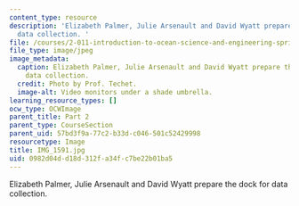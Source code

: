 ```yaml
---
content_type: resource
description: 'Elizabeth Palmer, Julie Arsenault and David Wyatt prepare the dock for
  data collection. '
file: /courses/2-011-introduction-to-ocean-science-and-engineering-spring-2006/0982d04dd18d312fa34fc7be22b01ba5_IMG_1591.jpg
file_type: image/jpeg
image_metadata:
  caption: Elizabeth Palmer, Julie Arsenault and David Wyatt prepare the dock for
    data collection.
  credit: Photo by Prof. Techet.
  image-alt: Video monitors under a shade umbrella.
learning_resource_types: []
ocw_type: OCWImage
parent_title: Part 2
parent_type: CourseSection
parent_uid: 57bd3f9a-77c2-b33d-c046-501c52429998
resourcetype: Image
title: IMG_1591.jpg
uid: 0982d04d-d18d-312f-a34f-c7be22b01ba5
---
```

Elizabeth Palmer, Julie Arsenault and David Wyatt prepare the dock for data collection. 

